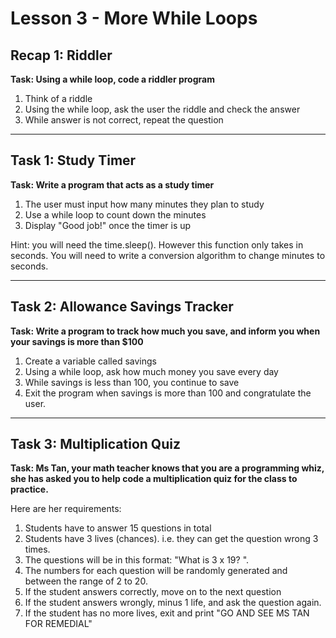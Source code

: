 # Lesson 3 - More While Loops

## Recap 1: Riddler
**Task: Using a while loop, code a riddler program**
1. Think of a riddle
2. Using the while loop, ask the user the riddle and
   check the answer
3. While answer is not correct, repeat the question

---------------------------------------------------------------

## Task 1: Study Timer
**Task: Write a program that acts as a study timer**
1. The user must input how many minutes they plan to study
2. Use a while loop to count down the minutes
3. Display "Good job!" once the timer is up

Hint: you will need the time.sleep(). However this function
only takes in seconds.
You will need to write a conversion algorithm to change
minutes to seconds.

---------------------------------------------------------------

## Task 2: Allowance Savings Tracker
**Task: Write a program to track how much you save, and
inform you when your savings is more than $100**
1. Create a variable called savings
2. Using a while loop, ask how much money you save every
   day
3. While savings is less than 100, you continue to save
4. Exit the program when savings is more than 100 and
   congratulate the user.

---------------------------------------------------------------

## Task 3: Multiplication Quiz
**Task: Ms Tan, your math teacher knows that you are a
programming whiz,
she has asked you to help code a multiplication quiz for
the class to practice.**

Here are her requirements:
1. Students have to answer 15 questions in total
2. Students have 3 lives (chances). i.e. they can get the
   question wrong 3 times.
3. The questions will be in this format: "What is 3 x 19? ". 
4. The numbers for each question will be randomly generated
   and between the range of 2 to 20.
5. If the student answers correctly, move on to the next
   question
6. If the student answers wrongly, minus 1 life, and ask
    the question again.
7. If the student has no more lives, exit and print
    "GO AND SEE MS TAN FOR REMEDIAL"
